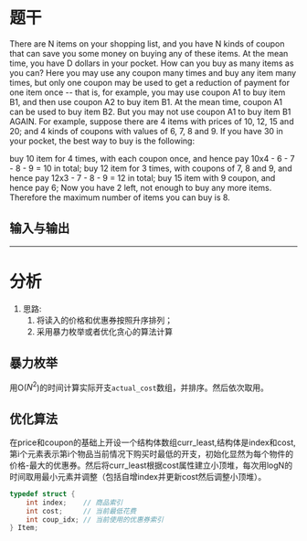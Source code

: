 # 题干
There are N items on your shopping list, and you have N kinds of coupon that can save you some money on buying any of these items.  At the mean time, you have D dollars in your pocket.  How can you buy as many items as you can?  Here you may use any coupon many times and buy any item many times, but only one coupon may be used to get a reduction of payment for one item once -- that is, for example, you may use coupon A1 to buy item B1, and then use coupon A2 to buy item B1.  At the mean time, coupon A1 can be used to buy item B2.  But you may not use coupon A1 to buy item B1 AGAIN.
For example, suppose there are 4 items with prices of  10,  12,  15 and  20; and 4 kinds of coupons with values of  6,  7,  8 and  9.  If you have  30 in your pocket, the best way to buy is the following:

buy 10 item for 4 times, with each coupon once, and hence pay  10x4 -  6 -  7 -  8 -  9 =  10 in total;
buy 12 item for 3 times, with coupons of  7,  8 and  9, and hence pay  12x3 -  7 -  8 -  9 =  12 in total;
buy 15 item with  9 coupon, and hence pay  6;
Now you have  2 left, not enough to buy any more items. Therefore the maximum number of items you can buy is 8.

## 输入与输出
---

# 分析
1. 思路:
   1. 将读入的价格和优惠券按照升序排列；
   2. 采用暴力枚举或者优化贪心的算法计算

## 暴力枚举
用O($N^2$)的时间计算实际开支`actual_cost`数组，并排序。然后依次取用。

## 优化算法
在price和coupon的基础上开设一个结构体数组curr_least,结构体是index和cost,第i个元素表示第i个物品当前情况下购买时最低的开支，初始化显然为每个物件的价格-最大的优惠券。然后将curr_least根据cost属性建立小顶堆，每次用logN的时间取用最小元素并调整（包括自增index并更新cost然后调整小顶堆）。
```c
typedef struct {
    int index;    // 商品索引
    int cost;     // 当前最低花费
    int coup_idx; // 当前使用的优惠券索引
} Item;
```
